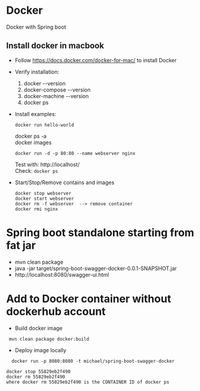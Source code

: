# Docker
Docker with Spring boot

## Install docker in macbook
* Follow https://docs.docker.com/docker-for-mac/ to install Docker
* Verify installation:<br>
   1. docker --version <br>
   2. docker-compose --version <br>
   3. docker-machine --version <br>
   4. docker ps
* Install examples:
  ```
  docker run hello-world
  ```
  docker ps -a <br>
  docker images

  ```
  docker run -d -p 80:80 --name webserver nginx
  ```
  Test with: http://localhost/ <br>
  Check: `docker ps`

* Start/Stop/Remove contains and images
  ```
  docker stop webserver
  docker start webserver
  docker rm -f webserver  --> remove container
  docker rmi nginx
  ```

# Spring boot standalone starting from fat jar
* mvn clean package
* java -jar target/spring-boot-swagger-docker-0.0.1-SNAPSHOT.jar
* http://localhost:8080/swagger-ui.html

# Add to Docker container without dockerhub account
* Build docker image
```
 mvn clean package docker:build
```
* Deploy image locally
```
  docker run -p 8080:8080 -t michael/spring-boot-swagger-docker
```

```
docker stop 55829eb2f490
docker rm 55829eb2f490
where docker rm 55829eb2f490 is the CONTAINER ID of docker ps
```

